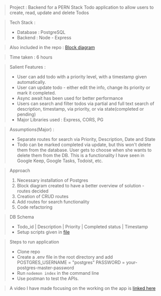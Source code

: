 > Project : Backend for a PERN Stack Todo application to allow users to create, read, update and delete Todos

> Tech Stack : 
> - Database : PostgreSQL
> - Backend : Node - Express

> Also included in the repo : [Block diagram](./pern-todo.pdf)

> Time taken : 6 hours

> Salient Features : 
> - User can add todo with a priority level, with a timestamp given automatically.
> - User can update todo - either edit the info, change its priority or mark it completed.
> - Async await has been used for better performance
> - Users can search and filter todos via partial and full text search of description, timestamp, via priority, or via state(completed or pending)
> - Major Libraries used : Express, CORS, PG

> Assumptions(Major) : 
> - Separate routes for search via Priority, Description, Date and State
> - Todo can be marked completed via update, but this won't delete them from the database. User gets to choose when she wants to delete them from the DB. This is a functionality I have seen in Google Keep, Google Tasks, Todoist, etc.

> Approach
> 1. Necessary installation of Postgres
> 2. Block diagram created to have a better overview of solution - routes decided
> 3. Creation of CRUD routes
> 4. Add routes for search functionality
> 5. Code refactoring

> DB Schema
> - Todo_id | Description | Priority | Completed status | Timestamp
> - Setup scripts given in [file](./database/database.sql)

> Steps to run application
> - Clone repo
> - Create a .env file in the root directory and add
POSTGRES_USERNAME = "postgres"
PASSWORD = your-postgres-master-password
> - Run 
`
nodemon index
`
in the command line
> - Use postman to test the APIs.

> A video I have made focusing on the working on the app is [linked here](https://www.loom.com/share/94c0cc5b57e5404ba97235dffa0ee352)
